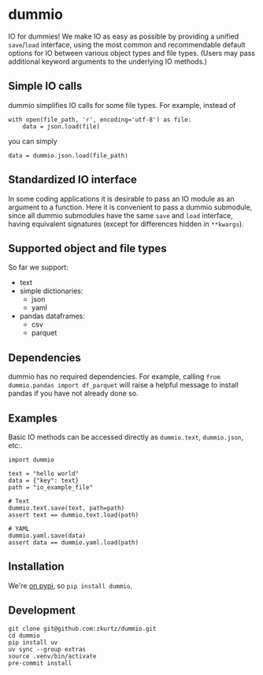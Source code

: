 # dummio

IO for dummies! We make IO as easy as possible by providing a unified `save`/`load` interface, using the most common and recommendable default options for IO between various object types and file types. (Users may pass additional keyword arguments to the underlying IO methods.)

## Simple IO calls

dummio simplifies IO calls for some file types. For example, instead of
```
with open(file_path, 'r', encoding='utf-8') as file:
    data = json.load(file)
```
you can simply
```
data = dummio.json.load(file_path)
```

## Standardized IO interface

In some coding applications it is desirable to pass an IO module as an argument to a function. Here it is convenient to pass a dummio submodule, since all dummio submodules have the same `save` and `load` interface, having equivalent signatures (except for differences hidden in `**kwargs`).

## Supported object and file types

So far we support:
- text
- simple dictionaries:
    - json
    - yaml
- pandas dataframes:
    - csv
    - parquet

## Dependencies

dummio has no required dependencies. For example, calling `from dummio.pandas import df_parquet` will raise a helpful message to install pandas if you have not already done so.

## Examples

Basic IO methods can be accessed directly as `dummio.text`, `dummio.json`, etc:.
```
import dummio

text = "hello world"
data = {"key": text}
path = "io_example_file"

# Text
dummio.text.save(text, path=path)
assert text == dummio.text.load(path)

# YAML
dummio.yaml.save(data)
assert data == dummio.yaml.load(path)
```

## Installation

We're [on pypi](https://pypi.org/project/dummio/), so `pip install dummio`.

## Development

```
git clone git@github.com:zkurtz/dummio.git
cd dummio
pip install uv
uv sync --group extras
source .venv/bin/activate
pre-commit install
```
